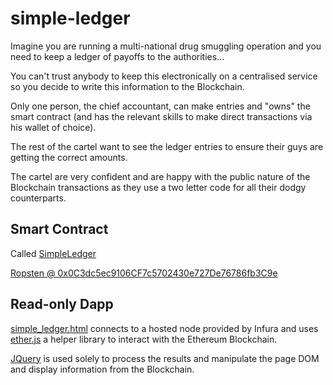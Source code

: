 # simple-ledger

Imagine you are running a multi-national drug smuggling operation and you need to keep a ledger of payoffs to the authorities...

You can't trust anybody to keep this electronically on a centralised service so you decide to write this information to the Blockchain.

Only one person, the chief accountant, can make entries and "owns" the smart contract (and has the relevant skills to make direct transactions via his wallet of choice).

The rest of the cartel want to see the ledger entries to ensure their guys are getting the correct amounts.

The cartel are very confident and are happy with the public nature of the Blockchain transactions as they use a two letter code for all their dodgy counterparts.

## Smart Contract

Called [SimpleLedger]()

[Ropsten @ 0x0C3dc5ec9106CF7c5702430e727De76786fb3C9e](https://ropsten.etherscan.io/address/0x0C3dc5ec9106CF7c5702430e727De76786fb3C9e)

## Read-only Dapp

[simple_ledger.html]() connects to a hosted node provided by Infura and uses [ether.js]() a helper library to interact with the Ethereum Blockchain.

[JQuery]() is used solely to process the results and manipulate the page DOM and display information from the Blockchain.



